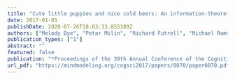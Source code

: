 ```yaml
---
title: "Cute little puppies and nice cold beers: An information-theoretic analysis of prenominal adjectives"
date: 2017-01-01
publishDate: 2020-07-26T18:03:33.855189Z
authors: ["Melody Dye", "Petar Milin", "Richard Futrell", "Michael Ramscar"]
publication_types: ["1"]
abstract: ""
featured: false
publication: "*Proceedings of the 39th Annual Conference of the Cognitive Science Society*"
url_pdf: "https://mindmodeling.org/cogsci2017/papers/0070/paper0070.pdf"
---
```


